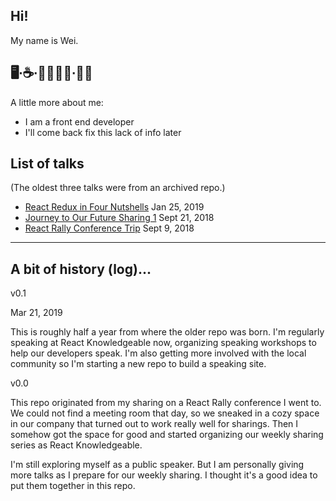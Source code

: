 ## Hi!

My name is Wei.

## 🖥∙☕️∙👩🏻‍🌾🤞∙🧗🏻‍

A little more about me:

- I am a front end developer
- I'll come back fix this lack of info later


## List of talks

(The oldest three talks were from an archived repo.)

- [React Redux in Four Nutshells](https://github.com/wgao19/sharing-talks/tree/master/sharings/2019_1-react-redux-in-four-nutshells) Jan 25, 2019
- [Journey to Our Future Sharing 1](https://github.com/wgao19/sharing-talks/blob/master/sharings/2018_9_21-journey-to-our-future-sharing-1/README.md) Sept 21, 2018
- [React Rally Conference Trip](https://github.com/wgao19/sharing-talks/blob/master/sharings/2018_9_9-react_rally/README.md) Sept 9, 2018

----

## A bit of history (log)...

v0.1

Mar 21, 2019

This is roughly half a year from where the older repo was born.
I'm regularly speaking at React Knowledgeable now, organizing speaking workshops to help our developers speak.
I'm also getting more involved with the local community so I'm starting a new repo to build a speaking site.

v0.0

This repo originated from my sharing on a React Rally conference I went to. 
We could not find a meeting room that day, so we sneaked in a cozy space in our company that turned out to work really well for sharings. 
Then I somehow got the space for good and started organizing our weekly sharing series as React Knowledgeable.

I'm still exploring myself as a public speaker. 
But I am personally giving more talks as I prepare for our weekly sharing.
I thought it's a good idea to put them together in this repo.
